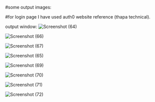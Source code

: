 #some output images:

#for login page I have used auth0 website reference (thapa technical).

output window:
![Screenshot (64)](https://user-images.githubusercontent.com/37376835/212242427-92f94318-88ef-4663-9056-587e21c4c417.png)






![Screenshot (66)](https://user-images.githubusercontent.com/37376835/212242459-77f151cd-2e11-46b6-a7c9-7094cf3f5ea6.png)




![Screenshot (67)](https://user-images.githubusercontent.com/37376835/212242483-b4079bf2-5f57-412b-a6be-1869ed8b8828.png)





![Screenshot (65)](https://user-images.githubusercontent.com/37376835/212242522-bf1064af-aa06-428d-bbb1-3de9f8ee0104.png)






![Screenshot (69)](https://user-images.githubusercontent.com/37376835/212242548-c426a379-ba7b-4054-9c2f-f209a227ec4e.png)




![Screenshot (70)](https://user-images.githubusercontent.com/37376835/212242567-5e5ad9ac-d890-4444-975f-b2aecf5d6c56.png)






![Screenshot (71)](https://user-images.githubusercontent.com/37376835/212242589-f527b13d-08e5-4a01-b482-b44490a2875c.png)





![Screenshot (72)](https://user-images.githubusercontent.com/37376835/212242600-5cd57f4a-1084-46b8-94b0-ad8e002d8e2c.png)
